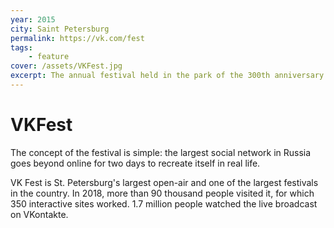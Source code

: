 ```yaml
---
year: 2015
city: Saint Petersburg
permalink: https://vk.com/fest
tags:
    - feature
cover: /assets/VKFest.jpg
excerpt: The annual festival held in the park of the 300th anniversary of St. Petersburg.
---
```


# VKFest

The concept of the festival is simple: the largest social network in Russia goes beyond online for two days to recreate itself in real life.

VK Fest is St. Petersburg's largest open-air and one of the largest festivals in the country. In 2018, more than 90 thousand people visited it, for which 350 interactive sites worked. 1.7 million people watched the live broadcast on VKontakte.